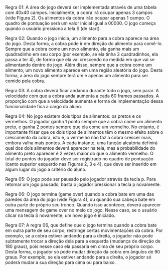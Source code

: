 Regra 01: A área do jogo deverá ser implementada através de uma tabela com 40x40 campos. Inicialmente, a cobra irá ocupar apenas 3 campos (vide Figura 2). Os alimentos da cobra irão ocupar apenas 1 campo. O quadro de pontuação será um valor inicial igual a 00000. O jogo começa quando o usuário pressiona a tela S (de start).

Regra 02: Quando o jogo inicia, um alimento para a cobra aparece na área do jogo. Desta forma, a cobra pode ir em direção do alimento para comê-lo. Sempre que a cobra come um novo alimento, ela ganha mais um quadradinho em seu corpo (por exemplo, se ela tinha 3 quadradinhos, ela passa a ter 4), de forma que ela vai crescendo na medida em que vai se alimentando dentro do jogo. Além disso, sempre que a cobra come um alimento, um novo alimento aparece em uma região aleatória do jogo. Desta forma, a área do jogo sempre terá um e apenas um alimento para ser comido pela cobra.

Regra 03: A cobra deverá ficar andando durante todo o jogo, sem parar. A velocidade com que a cobra anda aumenta a cada 60 frames passados. A proporção com que a velocidade aumenta e forma de implementação dessa funcionalidade fica a cargo do aluno.

Regra 04: No jogo existem dois tipos de alimentos: os pretos e os vermelhos. O jogador ganha 1 ponto sempre que a cobra come um alimento preto, e ganha 2 pontos sempre que ela come um vermelho. No entanto, é importante frisar que os dois tipos de alimentos têm o mesmo efeito sobre o crescimento da cobra, isto é, o vermelho não faz a cobra crescer mais, embora valha mais pontos. A cada instante, uma função aleatória definirá qual dos dois alimentos deverá aparecer na tela, mas a probabilidade do alimento preto aparecer é 2 vezes maior do que o alimento vermelho. O total de pontos do jogador deve ser registrado no quadro de pontuação (canto superior esquerdo nas Figuras 2, 3 e 4), que deve ser inserido em algum lugar do jogo a critério do aluno.

Regra 05: O jogo pode ser pausado pelo jogador através da tecla p. Para retomar um jogo pausado, basta o jogador pressionar a tecla p novamente.

Regra 06: O jogo termina (game over) quando a cobra bate em uma das paredes da área do jogo (vide Figura 4), ou quando sua cabeça bate em outra parte de próprio seu tronco. Quando isso acontecer, deverá aparecer uma mensagem de game over no meio do jogo. Nesse caso, se o usuário clicar na tecla S novamente, um novo jogo é iniciado.

Regra 07: A regra 06, que define que o jogo termina quando a cobra bate em outra parte de seu corpo, restringe certas movimentações da cobra. Por exemplo, se a cobra estiver andando para a direita, o jogador não pode subtamente trocar a direção dela para a esquerda (mudança de direção de 180 graus), pois nesse caso ela passaria em cima de seu próprio corpo. Desta forma, o jogador só pode mudar direção da cobra em ângulos de 90 graus. Por exemplo, se ela estiver andando para a direita, o jogador só poderá mudar a sua direção para cima ou para baixo.
